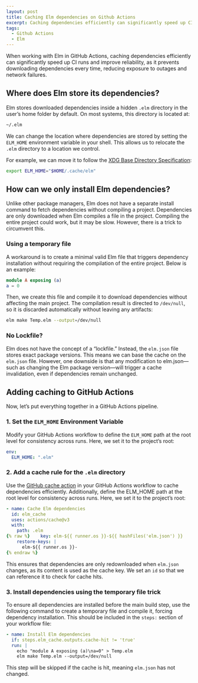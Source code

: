 ```yaml
---
layout: post
title: Caching Elm dependencies on Github Actions
excerpt: Caching dependencies efficiently can significantly speed up CI runs and improve reliability, as it prevents downloading dependencies every time, reducing exposure to outages and network failures.
tags:
  - Github Actions
  - Elm
---
```


When working with Elm in GitHub Actions, caching dependencies efficiently can significantly speed up CI runs and improve reliability, as it prevents downloading dependencies every time, reducing exposure to outages and network failures.

## Where does Elm store its dependencies?

Elm stores downloaded dependencies inside a hidden `.elm` directory in the user’s home folder by default. On most systems, this directory is located at:

```sh
~/.elm
```

We can change the location where dependencies are stored by setting the `ELM_HOME` environment variable in your shell. This allows us to relocate the `.elm` directory to a location we control.

For example, we can move it to follow the [XDG Base Directory Specification](https://specifications.freedesktop.org/basedir-spec/latest/):

```sh
export ELM_HOME="$HOME/.cache/elm"
```

## How can we only install Elm dependencies?

Unlike other package managers, Elm does not have a separate install command to fetch dependencies without compiling a project. Dependencies are only downloaded when Elm compiles a file in the project. Compiling the entire project could work, but it may be slow. However, there is a trick to circumvent this.

### Using a temporary file

A workaround is to create a minimal valid Elm file that triggers dependency installation without requiring the compilation of the entire project. Below is an example:

```elm
module A exposing (a)
a = 0
```

Then, we create this file and compile it to download dependencies without affecting the main project. The compilation result is directed to `/dev/null`, so it is discarded automatically without leaving any artifacts:

```sh
elm make Temp.elm --output=/dev/null
```

### No Lockfile?

Elm does not have the concept of a “lockfile.” Instead, the `elm.json` file stores exact package versions. This means we can base the cache on the `elm.json` file. However, one downside is that any modification to elm.json—such as changing the Elm package version—will trigger a cache invalidation, even if dependencies remain unchanged.

## Adding caching to GitHub Actions

Now, let’s put everything together in a GitHub Actions pipeline.

### 1. Set the `ELM_HOME` Environment Variable

Modify your GitHub Actions workflow to define the `ELM_HOME` path at the root level for consistency across runs. Here, we set it to the project’s root:

```yaml
env:
  ELM_HOME: ".elm"
```

### 2. Add a cache rule for the `.elm` directory

Use the [GitHub cache action](https://docs.github.com/en/actions/writing-workflows/choosing-what-your-workflow-does/caching-dependencies-to-speed-up-workflows) in your GitHub Actions workflow to cache dependencies efficiently. Additionally, define the ELM_HOME path at the root level for consistency across runs. Here, we set it to the project’s root:

```yaml
- name: Cache Elm dependencies
  id: elm_cache
  uses: actions/cache@v3
  with:
    path: .elm
{% raw %}    key: elm-${{ runner.os }}-${{ hashFiles('elm.json') }}
    restore-keys: |
      elm-${{ runner.os }}-
{% endraw %}
```

This ensures that dependencies are only redownloaded when `elm.json` changes, as its content is used as the cache key. We set an `id` so that we can reference it to check for cache hits.

### 3. Install dependencies using the temporary file trick

To ensure all dependencies are installed before the main build step, use the following command to create a temporary file and compile it, forcing dependency installation. This should be included in the `steps:` section of your workflow file:

```yaml
- name: Install Elm dependencies
  if: steps.elm_cache.outputs.cache-hit != 'true'
  run: |
    echo "module A exposing (a)\na=0" > Temp.elm
    elm make Temp.elm --output=/dev/null
```

This step will be skipped if the cache is hit, meaning `elm.json` has not changed.
